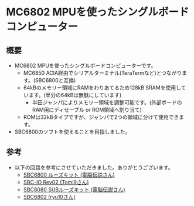 # MC6802 MPUを使ったシングルボードコンピューター

## 概要
* MC6802 MPUを使ったシングルボードコンピューターです。
  * MC6850 ACIA経由でシリアルターミナル(TeraTermなど)とつながります。(SBC6800と互換)
  * 64kBのメモリー領域にRAMをわりあてるため128kB SRAMを使用しています。(半分の64kBは無駄にしています)
    * 半田ジャンパによりメモリー領域を調整可能です。(外部ボードのRAM用にディセーブル or ROM領域へ割り当て)
  * ROMは32kBタイプですが、ジャンパで2つの領域に分けて使用できます。
* SBC6800のソフトを使えることを目指しました。

## 参考
* 以下の回路を参考にさせていただきました。ありがとうございます。
  * [SBC6800 ルーズキット (電脳伝説さん)](https://vintagechips.wordpress.com/2017/12/05/sbc6800%E3%83%AB%E3%83%BC%E3%82%BA%E3%82%AD%E3%83%83%E3%83%88/)
  * [SBC-IO Rev02 (Tomi9さん)](https://sbc738827564.wordpress.com/2018/08/11/sbc-io-rev02/)
  * [SBC8080 SUBルーズキット (電脳伝説さん)](https://vintagechips.wordpress.com/2018/06/23/sbc8080-sub%E3%83%AB%E3%83%BC%E3%82%BA%E3%82%AD%E3%83%83%E3%83%88/)
  * [SBC6802 (ryu10さん)](https://github.com/ryu10/sbc6802)

